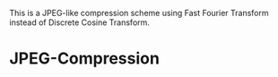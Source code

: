This is a JPEG-like compression scheme using Fast Fourier Transform instead of Discrete Cosine Transform.

# JPEG-Compression

